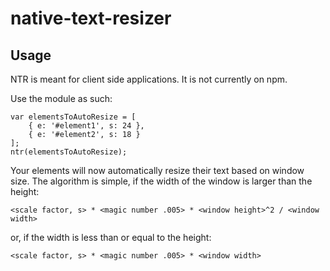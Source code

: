 # native-text-resizer

## Usage

NTR is meant for client side applications. It is not currently on npm.

Use the module as such:


    var elementsToAutoResize = [
        { e: '#element1', s: 24 },
        { e: '#element2', s: 18 }
    ];
    ntr(elementsToAutoResize);


Your elements will now automatically resize their text based on window size. The algorithm is simple, if the width of the window is larger than the height:


    <scale factor, s> * <magic number .005> * <window height>^2 / <window width>


or, if the width is less than or equal to the height:


    <scale factor, s> * <magic number .005> * <window width>

